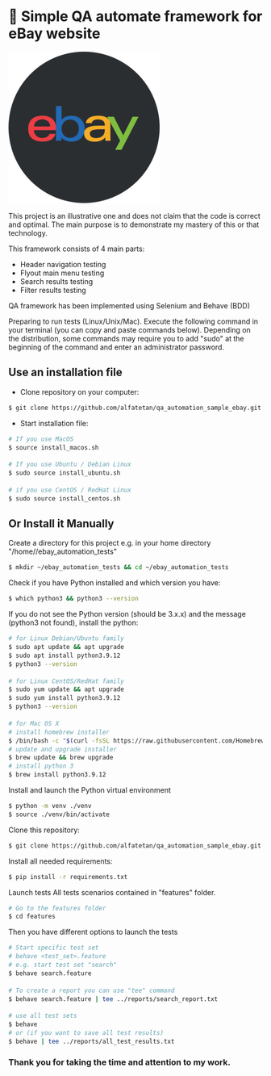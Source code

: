 # :snake: Simple QA automate framework for eBay website

![eBay logo](/readme_makeup/images/ebay-icon-logo.png)

This project is an illustrative one and does not claim that the code is correct and optimal. The main purpose is to demonstrate my mastery of this or that technology.

This framework consists of 4 main parts:

- Header navigation testing
- Flyout main menu testing
- Search results testing
- Filter results testing

QA framework has been implemented using Selenium and Behave (BDD)

Preparing to run tests (Linux/Unix/Mac).
Execute the following command in your terminal (you can copy and paste commands below). Depending on the distribution, some commands may require you to add "sudo" at the beginning of the command and enter an administrator password.

## Use an installation file
- Clone repository on your computer:

```bash
$ git clone https://github.com/alfatetan/qa_automation_sample_ebay.git && cd qa_automation_sample_ebay
```

- Start installation file:

```bash
# If you use MacOS
$ source install_macos.sh

# If you use Ubuntu / Debian Linux
$ sudo source install_ubuntu.sh

# if you use CentOS / RedHat Linux
$ sudo source install_centos.sh
```

## Or Install it Manually

Create a directory for this project e.g. in your home directory "/home/<user>/ebay_automation_tests"

```bash
$ mkdir ~/ebay_automation_tests && cd ~/ebay_automation_tests
```

Check if you have Python installed and which version you have:

```bash
$ which python3 && python3 --version
```

If you do not see the Python version (should be 3.x.x) and the message (python3 not found), install the python:

```bash
# for Linux Debian/Ubuntu family
$ sudo apt update && apt upgrade
$ sudo apt install python3.9.12
$ python3 --version

# for Linux CentOS/RedHat family
$ sudo yum update && apt upgrade
$ sudo yum install python3.9.12
$ python3 --version

# for Mac OS X
# install homebrew installer
$ /bin/bash -c "$(curl -fsSL https://raw.githubusercontent.com/Homebrew/install/HEAD/install.sh)"
# update and upgrade installer
$ brew update && brew upgrade
# install python 3
$ brew install python3.9.12
```

Install and launch the Python virtual environment

```bash
$ python -m venv ./venv
$ source ./venv/bin/activate
```

Clone this repository:

```bash
$ git clone https://github.com/alfatetan/qa_automation_sample_ebay.git
```

Install all needed requirements:

```bash
$ pip install -r requirements.txt
```

Launch tests
All tests scenarios contained in "features" folder.

```bash
# Go to the features folder
$ cd features
```

Then you have different options to launch the tests

```bash
# Start specific test set
# behave <test_set>.feature
# e.g. start test set "search"
$ behave search.feature

# To create a report you can use "tee" command
$ behave search.feature | tee ../reports/search_report.txt

# use all test sets
$ behave
# or (if you want to save all test results)
$ behave | tee ../reports/all_test_results.txt
```

### Thank you for taking the time and attention to my work.
